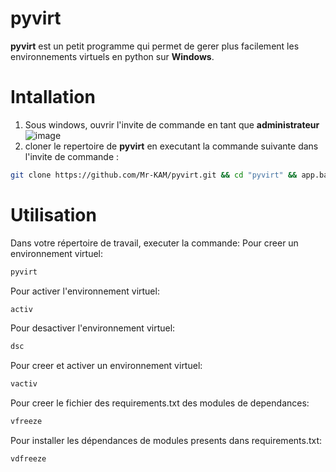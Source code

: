 # pyvirt

**pyvirt** est un petit programme qui permet de gerer plus facilement les environnements virtuels en python sur **Windows**.

# Intallation

1. Sous windows, ouvrir l'invite de commande en tant que **administrateur**
![image](https://user-images.githubusercontent.com/67423679/191192653-26d3975a-63fb-41ad-b64e-45f7269342c5.png)
1. cloner le repertoire de **pyvirt** en executant la commande suivante dans l'invite de commande :

```bash
git clone https://github.com/Mr-KAM/pyvirt.git && cd "pyvirt" && app.bat
```

# Utilisation
Dans votre répertoire de travail, executer la commande:
Pour creer un environnement virtuel:
```bash 
pyvirt
``` 
Pour activer l'environnement virtuel:
```bash 
activ
``` 
Pour desactiver l'environnement virtuel:
```bash 
dsc
``` 
Pour creer et activer un environnement virtuel:
```bash 
vactiv
``` 
Pour creer le fichier des requirements.txt des modules de dependances:
```bash 
vfreeze
``` 
Pour installer les dépendances de modules presents dans requirements.txt:
```bash 
vdfreeze
``` 
